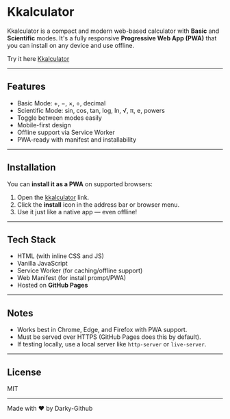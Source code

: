 # Kkalculator

Kkalculator is a compact and modern web-based calculator with **Basic** and **Scientific** modes. It's a fully responsive **Progressive Web App (PWA)** that you can install on any device and use offline.

Try it here [Kkalculator](https://Darky-Github.github.io/Kkalculator-Calculator)

---

## Features

- Basic Mode: +, −, ×, ÷, decimal
- Scientific Mode: sin, cos, tan, log, ln, √, π, e, powers
- Toggle between modes easily
- Mobile-first design
- Offline support via Service Worker
- PWA-ready with manifest and installability

---

## Installation

You can **install it as a PWA** on supported browsers:

1. Open the [kkalculator](https://darky-github.github.io/kkalculator-calculator) link.
2. Click the **install** icon in the address bar or browser menu.
3. Use it just like a native app — even offline!

---

## Tech Stack

- HTML (with inline CSS and JS)
- Vanilla JavaScript
- Service Worker (for caching/offline support)
- Web Manifest (for install prompt/PWA)
- Hosted on **GitHub Pages**

---

## Notes

- Works best in Chrome, Edge, and Firefox with PWA support.
- Must be served over HTTPS (GitHub Pages does this by default).
- If testing locally, use a local server like `http-server` or `live-server`.

---

## License

MIT 

---

Made with ❤️ by Darky-Github
